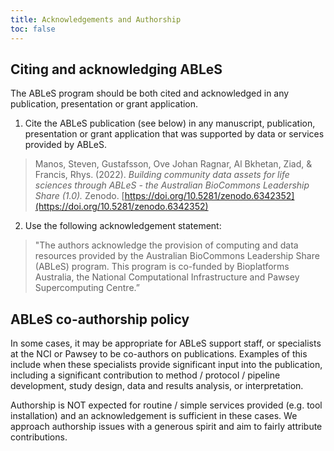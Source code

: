```yaml
---
title: Acknowledgements and Authorship
toc: false
---
```


## Citing and acknowledging ABLeS

The ABLeS program should be both cited and acknowledged in any publication, presentation or grant application. 

1. Cite the ABLeS publication (see below) in any manuscript, publication, presentation or grant application that was supported by data or services provided by ABLeS.
> Manos, Steven, Gustafsson, Ove Johan Ragnar, Al Bkhetan, Ziad, & Francis, Rhys. (2022). *Building community data assets for life sciences through ABLeS - the Australian BioCommons Leadership Share (1.0).* Zenodo. [https://doi.org/10.5281/zenodo.6342352](https://doi.org/10.5281/zenodo.6342352)

2. Use the following acknowledgement statement:
>"The authors acknowledge the provision of computing and data resources provided by the Australian BioCommons Leadership Share (ABLeS) program. This program is co-funded by Bioplatforms Australia, the National Computational Infrastructure and Pawsey Supercomputing Centre.”

## ABLeS co-authorship policy

In some cases, it may be appropriate for ABLeS support staff, or specialists at the NCI or Pawsey to be co-authors on publications. Examples of this include when these specialists provide significant input into the publication, including a significant contribution to method / protocol / pipeline development, study design, data and results analysis, or interpretation.

Authorship is NOT expected for routine / simple services provided (e.g. tool installation) and an acknowledgement is sufficient in these cases. We approach authorship issues with a generous spirit and aim to fairly attribute contributions.
